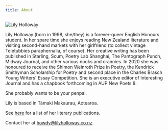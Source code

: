 ```yaml
---
title: About
---
```


<img src="{{ site.url }}/images/lilyholloway.jpg" alt="Lily Holloway" class="mt4 db center" /><br>

Lily Holloway (born in 1998, she/they) is a forever-queer English Honours student. In her spare time she enjoys reading New Zealand literature and visiting second-hand markets with her girlfriend (to collect vintage Teletubbies paraphernalia, of course). Her creative writing has been published in Starling, Scum, Poetry Lab Shanghai, The Pantograph Punch, Midway Journal, and other various nooks and crannies. In 2020 she was honoured to receive the Shimon Weinroth Prize in Poetry, the Kendrick Smithyman Scholarship for Poetry and second place in the Charles Brasch Young Writers' Essay Competition. She is an executive editor of Interesting Journal and has a chapbook forthcoming in AUP New Poets 8.

She probably wants to be your penpal.

Lily is based in Tāmaki Makaurau, Aotearoa.

See <a href="{{ site.url }}/cv">here</a> for a list of her literary publications.

Contact her at <a href="mailto:howdy@lilyholloway.co.nz">howdy@lilyholloway.co.nz</a>.
